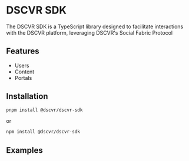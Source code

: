 # DSCVR SDK

The DSCVR SDK is a TypeScript library designed to facilitate interactions with the DSCVR platform, leveraging DSCVR's Social Fabric Protocol

## Features

- Users
- Content
- Portals

## Installation


```bash
pnpm install @dscvr/dscvr-sdk
```
or
```bash
npm install @dscvr/dscvr-sdk
```


## Examples